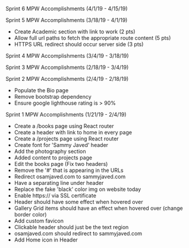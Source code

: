 Sprint 6 MPW Accomplishments (4/1/19 - 4/15/19)


Sprint 5 MPW Accomplishments (3/18/19 - 4/1/19)
  - Create Academic section with link to work (2 pts)
  - Allow full url paths to fetch the appropriate route content (5 pts)
  - HTTPS URL redirect should occur server side (3 pts)

Sprint 4 MPW Accomplishments (3/4/19 - 3/18/19)

Sprint 3 MPW Accomplishments (2/18/19 - 3/4/19)

Sprint 2 MPW Accomplishments (2/4/19 - 2/18/19)
  - Populate the Bio page
  - Remove bootstrap dependency
  - Ensure google lighthouse rating is  > 90%

Sprint 1 MPW Accomplishments (1/21/19 - 2/4/19)
  - Create a /books page using React router
  - Create a header with link to home in every page
  - Create a /projects page using React router
  - Create font for 'Sammy Javed' header
  - Add the photography section
  - Added content to projects page
  - Edit the books page (Fix two headers)
  - Remove the '#' that is appearing in the URLs
  - Redirect osamjaved.com to sammyjaved.com
  - Have a separating line under header
  - Replace the fake 'black' color img on website today
  - Enable https:// via SSL certificate
  - Header should have some effect when hovered over
  - Gallery Grid items should have an effect when hovered over (change border color)
  - Add custom favicon
  - Clickable header should just be the text region
  - osamjaved.com should redirect to sammyjaved.com
  - Add Home icon in Header  
